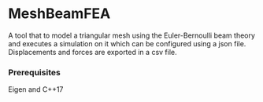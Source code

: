 # MeshBeamFEA

A tool that to model a triangular mesh using the Euler-Bernoulli beam theory and executes a simulation on it which can be configured using a json file. Displacements and forces are exported in a csv file.

### Prerequisites

Eigen and C++17

